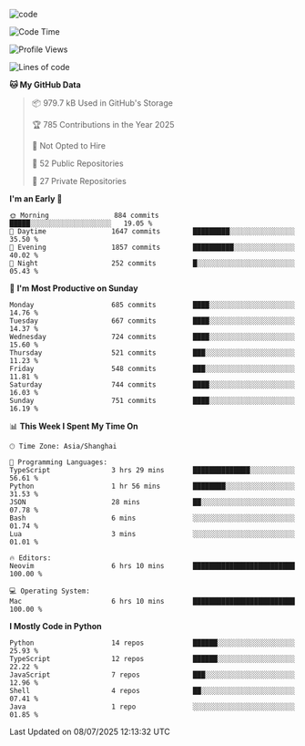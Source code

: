 
<!--
**liuyaanng/liuyaanng** is a ✨ _special_ ✨ repository because its `README.md` (this file) appears on your GitHub profile.

Here are some ideas to get you started:

- 🔭 I’m currently working on ...
- 🌱 I’m currently learning ...
- 👯 I’m looking to collaborate on ...
- 🤔 I’m looking for help with ...
- 💬 Ask me about ...
- 📫 How to reach me: ...
- 😄 Pronouns: ...
- ⚡ Fun fact: ...
-->


![code](https://cdn.jsdelivr.net/gh/liuyaanng/liuyaanng@1.0/code.gif) 

<!--START_SECTION:waka-->
![Code Time](http://img.shields.io/badge/Code%20Time-1%2C623%20hrs%2053%20mins-blue)

![Profile Views](http://img.shields.io/badge/Profile%20Views-0-blue)

![Lines of code](https://img.shields.io/badge/From%20Hello%20World%20I%27ve%20Written-25.8%20million%20lines%20of%20code-blue)

**🐱 My GitHub Data** 

> 📦 979.7 kB Used in GitHub's Storage 
 > 
> 🏆 785 Contributions in the Year 2025
 > 
> 🚫 Not Opted to Hire
 > 
> 📜 52 Public Repositories 
 > 
> 🔑 27 Private Repositories 
 > 
**I'm an Early 🐤** 

```text
🌞 Morning                884 commits         █████░░░░░░░░░░░░░░░░░░░░   19.05 % 
🌆 Daytime                1647 commits        █████████░░░░░░░░░░░░░░░░   35.50 % 
🌃 Evening                1857 commits        ██████████░░░░░░░░░░░░░░░   40.02 % 
🌙 Night                  252 commits         █░░░░░░░░░░░░░░░░░░░░░░░░   05.43 % 
```
📅 **I'm Most Productive on Sunday** 

```text
Monday                   685 commits         ████░░░░░░░░░░░░░░░░░░░░░   14.76 % 
Tuesday                  667 commits         ████░░░░░░░░░░░░░░░░░░░░░   14.37 % 
Wednesday                724 commits         ████░░░░░░░░░░░░░░░░░░░░░   15.60 % 
Thursday                 521 commits         ███░░░░░░░░░░░░░░░░░░░░░░   11.23 % 
Friday                   548 commits         ███░░░░░░░░░░░░░░░░░░░░░░   11.81 % 
Saturday                 744 commits         ████░░░░░░░░░░░░░░░░░░░░░   16.03 % 
Sunday                   751 commits         ████░░░░░░░░░░░░░░░░░░░░░   16.19 % 
```


📊 **This Week I Spent My Time On** 

```text
🕑︎ Time Zone: Asia/Shanghai

💬 Programming Languages: 
TypeScript               3 hrs 29 mins       ██████████████░░░░░░░░░░░   56.61 % 
Python                   1 hr 56 mins        ████████░░░░░░░░░░░░░░░░░   31.53 % 
JSON                     28 mins             ██░░░░░░░░░░░░░░░░░░░░░░░   07.78 % 
Bash                     6 mins              ░░░░░░░░░░░░░░░░░░░░░░░░░   01.74 % 
Lua                      3 mins              ░░░░░░░░░░░░░░░░░░░░░░░░░   01.01 % 

🔥 Editors: 
Neovim                   6 hrs 10 mins       █████████████████████████   100.00 % 

💻 Operating System: 
Mac                      6 hrs 10 mins       █████████████████████████   100.00 % 
```

**I Mostly Code in Python** 

```text
Python                   14 repos            ██████░░░░░░░░░░░░░░░░░░░   25.93 % 
TypeScript               12 repos            ██████░░░░░░░░░░░░░░░░░░░   22.22 % 
JavaScript               7 repos             ███░░░░░░░░░░░░░░░░░░░░░░   12.96 % 
Shell                    4 repos             ██░░░░░░░░░░░░░░░░░░░░░░░   07.41 % 
Java                     1 repo              ░░░░░░░░░░░░░░░░░░░░░░░░░   01.85 % 
```




 Last Updated on 08/07/2025 12:13:32 UTC
<!--END_SECTION:waka-->
